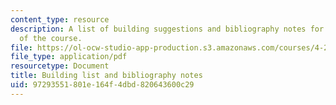 ```yaml
---
content_type: resource
description: A list of building suggestions and bibliography notes for the final project
  of the course.
file: https://ol-ocw-studio-app-production.s3.amazonaws.com/courses/4-205-analysis-of-contemporary-architecture-fall-2009/97293551801e164f4dbd820643600c29_MIT4_205F09_assn.pdf
file_type: application/pdf
resourcetype: Document
title: Building list and bibliography notes
uid: 97293551-801e-164f-4dbd-820643600c29
---
```

